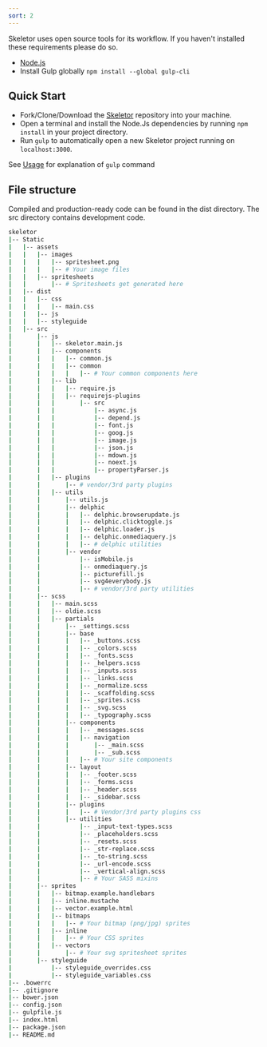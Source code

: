 ```yaml
---
sort: 2
---
```


Skeletor uses open source tools for its workflow. If you haven't installed these requirements please do so.

* [Node.js](https://nodejs.org/en/)
* Install Gulp globally ```npm install --global gulp-cli```

## Quick Start

* Fork/Clone/Download the [Skeletor](https://github.com/delphic-digital/Skeletor) repository into your machine.
* Open a terminal and install the Node.Js dependencies by running ```npm install``` in your project directory.
* Run ```gulp``` to automatically open a new Skeletor project running on ```localhost:3000```.

See [Usage](usage) for explanation of `gulp` command

## File structure

Compiled and production-ready code can be found in the dist directory. The src directory contains development code.

```bash
skeletor
|-- Static
|   |-- assets
|   |   |-- images
|   |   |   |-- spritesheet.png
|   |   |   |-- # Your image files
|   |   |-- spritesheets
|   |       |-- # Spritesheets get generated here
|   |-- dist
|   |   |-- css
|   |   |   |-- main.css
|   |   |-- js
|   |   |-- styleguide
|   |-- src
|       |-- js
|       |   |-- skeletor.main.js
|       |   |-- components
|       |   |   |-- common.js
|       |   |   |-- common
|       |   |   |   |-- # Your common components here
|       |   |-- lib
|       |   |   |-- require.js
|       |   |   |-- requirejs-plugins
|       |   |       |-- src
|       |   |           |-- async.js
|       |   |           |-- depend.js
|       |   |           |-- font.js
|       |   |           |-- goog.js
|       |   |           |-- image.js
|       |   |           |-- json.js
|       |   |           |-- mdown.js
|       |   |           |-- noext.js
|       |   |           |-- propertyParser.js
|       |   |-- plugins
|       |       |-- # vendor/3rd party plugins
|       |   |-- utils
|       |       |-- utils.js
|       |       |-- delphic
|       |       |   |-- delphic.browserupdate.js
|       |       |   |-- delphic.clicktoggle.js
|       |       |   |-- delphic.loader.js
|       |       |   |-- delphic.onmediaquery.js
|       |       |   |-- # delphic utilities
|       |       |-- vendor
|       |           |-- isMobile.js
|       |           |-- onmediaquery.js
|       |           |-- picturefill.js
|       |           |-- svg4everybody.js
|       |           |-- # vendor/3rd party utilities
|       |-- scss
|       |   |-- main.scss
|       |   |-- oldie.scss
|       |   |-- partials
|       |       |-- _settings.scss
|       |       |-- base
|       |       |   |-- _buttons.scss
|       |       |   |-- _colors.scss
|       |       |   |-- _fonts.scss
|       |       |   |-- _helpers.scss
|       |       |   |-- _inputs.scss
|       |       |   |-- _links.scss
|       |       |   |-- _normalize.scss
|       |       |   |-- _scaffolding.scss
|       |       |   |-- _sprites.scss
|       |       |   |-- _svg.scss
|       |       |   |-- _typography.scss
|       |       |-- components
|       |       |   |-- _messages.scss
|       |       |   |-- navigation
|       |       |       |-- _main.scss
|       |       |       |-- _sub.scss
|       |       |   |-- # Your site components
|       |       |-- layout
|       |       |   |-- _footer.scss
|       |       |   |-- _forms.scss
|       |       |   |-- _header.scss
|       |       |   |-- _sidebar.scss
|       |       |-- plugins
|       |       |   |-- # Vendor/3rd party plugins css
|       |       |-- utilities
|       |           |-- _input-text-types.scss
|       |           |-- _placeholders.scss
|       |           |-- _resets.scss
|       |           |-- _str-replace.scss
|       |           |-- _to-string.scss
|       |           |-- _url-encode.scss
|       |           |-- _vertical-align.scss
|       |           |-- # Your SASS mixins
|       |-- sprites
|       |   |-- bitmap.example.handlebars
|       |   |-- inline.mustache
|       |   |-- vector.example.html
|       |   |-- bitmaps
|       |   |   |-- # Your bitmap (png/jpg) sprites
|       |   |-- inline
|       |   |   |-- # Your CSS sprites
|       |   |-- vectors
|       |       |-- # Your svg spritesheet sprites
|       |-- styleguide
|           |-- styleguide_overrides.css
|           |-- styleguide_variables.css
|-- .bowerrc
|-- .gitignore
|-- bower.json
|-- config.json
|-- gulpfile.js
|-- index.html
|-- package.json
|-- README.md

```